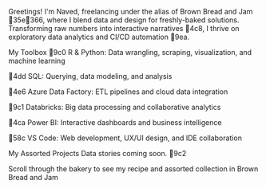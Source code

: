 Greetings!
I'm Naved, freelancing under the alias of Brown Bread and Jam 35e366, where I blend data and design for freshly-baked solutions.
Transforming raw numbers into interactive narratives 4c8, I thrive on exploratory data analytics and CI/CD automation 9ea.

My Toolbox
9c0 R & Python: Data wrangling, scraping, visualization, and machine learning

4dd SQL: Querying, data modeling, and analysis

4e6 Azure Data Factory: ETL pipelines and cloud data integration

9c1 Databricks: Big data processing and collaborative analytics

4ca Power BI: Interactive dashboards and business intelligence

58c VS Code: Web development, UX/UI design, and IDE collaboration

My Assorted Projects
Data stories coming soon. 9c2

Scroll through the bakery to see my recipe and assorted collection in Brown Bread and Jam

